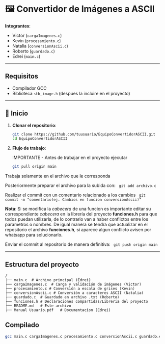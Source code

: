 
# 🖼️ Convertidor de Imágenes a ASCII

**Integrantes**:  
- Victor (`cargaImagenes.c`)  
- Kevin (`procesamiento.c`)  
- Natalia (`conversionAscii.c`)  
- Roberto (`guardado.c`)  
- Edrei (`main.c`)

---
## Requisitos
- Compilador GCC 
- Biblioteca `stb_image.h` (despues la incluire en el proyecto)

---
## 🚀 **Inicio**  
1. **Clonar el repositorio**:  
   ```bash  
   git clone https://github.com/tuusuario/EquipoConvertidorASCII.git  
   cd EquipoConvertidorASCII  

2. **Flujo de trabajo**: 

   IMPORTANTE - Antes de trabajar en el proyecto ejecutar 
   ```bash  
   git pull origin main
Trabaja solamente en el archivo que le corresponda

Posteriormente preparar el archivo para la subida con:
    ```
    git add archivo.c```

Realizar el commit con un comentario relacionado a los cambios ```
    git commit -m "comentario(ej. Cambios en funcion conversionAscii)"```

**Nota**: Si se modifica la *cabecera* de una funcion es importante editar su correspondiente *cabecera* en la librería del proyecto **funciones.h** para que todos puedan utilizarla, de lo contrario van a haber conflictos entre los parametros o nombres. De igual manera se tendra que actualizar en el repositorio el archivo **funciones.h**, si aparece algun conflicto avisen por whatsapp para solucionarlo.

Enviar el commit al repositorio de manera definitiva: ```
    git push origin main```

---

## Estructura del proyecto

    /
    ├── main.c  # Archivo principal (Edrei)
    ├── cargaImagenes.c  # Carga y validación de imágenes (Victor)
    ├── procesamiento.c # Conversión a escala de grises (Kevin)
    ├── conversionAscii.c # Conversión a caracteres ASCII (Natalia)
    ├── guardado.c  # Guardado en archivo .txt (Roberto) 
    ├── funciones.h # Declaraciones compartidas/Libreria del proyecto
    ├── README.md   # Este archivo
    ├── Manual Usuario.pdf   # Documentacion (Edrei)


## Compilado  
```bash
gcc main.c cargaImagenes.c procesamiento.c conversionAscii.c guardado.c -o ascii_art -lm